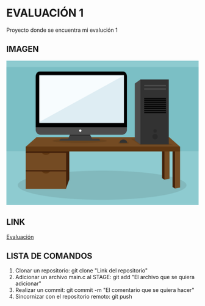 # EVALUACIÓN 1
Proyecto donde se encuentra mi evalución 1
## IMAGEN
![Imagen para la evaluación](https://github.com/jfUPB/sc-2022-20-eval1-Cramher/blob/master/Imagen/compescritorio-01_xl.png)
## LINK
[Evaluación](https://github.com/jfUPB/sc-2022-20-eval1-Cramher)
## LISTA DE COMANDOS
1. Clonar un repositorio: git clone "Link del repositorio"
2. Adicionar un archivo main.c al STAGE: git add "El archivo que se quiera adicionar"
3. Realizar un commit: git commit -m "El comentario que se quiera hacer"
4. Sincornizar con el repositorio remoto: git push  
